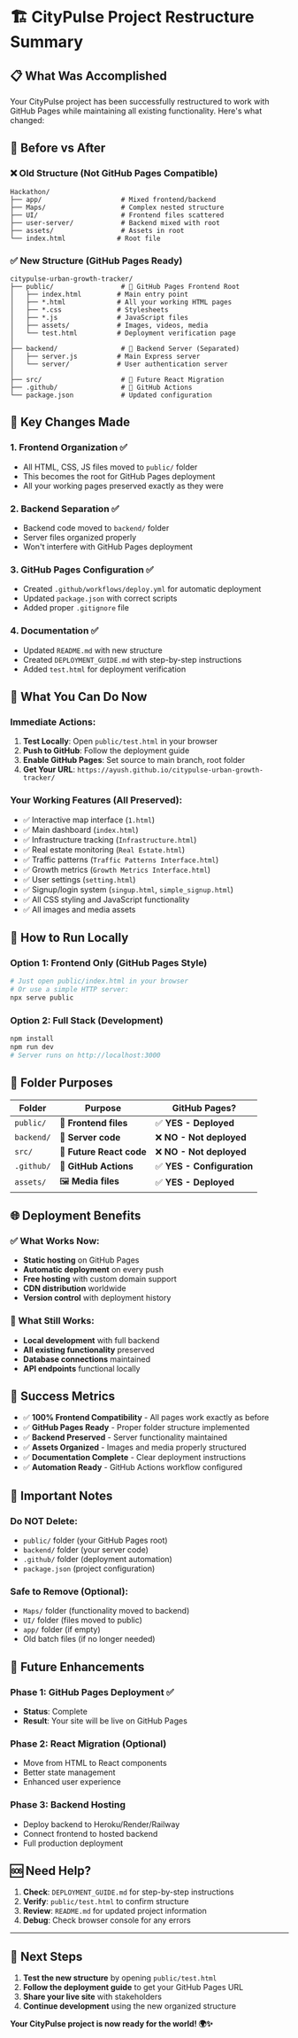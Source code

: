 # 🏗️ CityPulse Project Restructure Summary

## 📋 What Was Accomplished

Your CityPulse project has been successfully restructured to work with GitHub Pages while maintaining all existing functionality. Here's what changed:

## 🔄 Before vs After

### ❌ Old Structure (Not GitHub Pages Compatible)
```
Hackathon/
├── app/                    # Mixed frontend/backend
├── Maps/                   # Complex nested structure
├── UI/                     # Frontend files scattered
├── user-server/            # Backend mixed with root
├── assets/                 # Assets in root
└── index.html             # Root file
```

### ✅ New Structure (GitHub Pages Ready)
```
citypulse-urban-growth-tracker/
├── public/                 # 🚀 GitHub Pages Frontend Root
│   ├── index.html         # Main entry point
│   ├── *.html             # All your working HTML pages
│   ├── *.css              # Stylesheets
│   ├── *.js               # JavaScript files
│   ├── assets/            # Images, videos, media
│   └── test.html          # Deployment verification page
│
├── backend/                # 🔧 Backend Server (Separated)
│   ├── server.js          # Main Express server
│   └── server/            # User authentication server
│
├── src/                    # 📁 Future React Migration
├── .github/                # 🤖 GitHub Actions
└── package.json            # Updated configuration
```

## 🎯 Key Changes Made

### 1. **Frontend Organization** ✅
- All HTML, CSS, JS files moved to `public/` folder
- This becomes the root for GitHub Pages deployment
- All your working pages preserved exactly as they were

### 2. **Backend Separation** ✅
- Backend code moved to `backend/` folder
- Server files organized properly
- Won't interfere with GitHub Pages deployment

### 3. **GitHub Pages Configuration** ✅
- Created `.github/workflows/deploy.yml` for automatic deployment
- Updated `package.json` with correct scripts
- Added proper `.gitignore` file

### 4. **Documentation** ✅
- Updated `README.md` with new structure
- Created `DEPLOYMENT_GUIDE.md` with step-by-step instructions
- Added `test.html` for deployment verification

## 🚀 What You Can Do Now

### Immediate Actions:
1. **Test Locally**: Open `public/test.html` in your browser
2. **Push to GitHub**: Follow the deployment guide
3. **Enable GitHub Pages**: Set source to main branch, root folder
4. **Get Your URL**: `https://ayush.github.io/citypulse-urban-growth-tracker/`

### Your Working Features (All Preserved):
- ✅ Interactive map interface (`1.html`)
- ✅ Main dashboard (`index.html`)
- ✅ Infrastructure tracking (`Infrastructure.html`)
- ✅ Real estate monitoring (`Real Estate.html`)
- ✅ Traffic patterns (`Traffic Patterns Interface.html`)
- ✅ Growth metrics (`Growth Metrics Interface.html`)
- ✅ User settings (`setting.html`)
- ✅ Signup/login system (`singup.html`, `simple_signup.html`)
- ✅ All CSS styling and JavaScript functionality
- ✅ All images and media assets

## 🔧 How to Run Locally

### Option 1: Frontend Only (GitHub Pages Style)
```bash
# Just open public/index.html in your browser
# Or use a simple HTTP server:
npx serve public
```

### Option 2: Full Stack (Development)
```bash
npm install
npm run dev
# Server runs on http://localhost:3000
```

## 📁 Folder Purposes

| Folder | Purpose | GitHub Pages? |
|--------|---------|---------------|
| `public/` | 🚀 **Frontend files** | ✅ **YES - Deployed** |
| `backend/` | 🔧 **Server code** | ❌ **NO - Not deployed** |
| `src/` | 📁 **Future React code** | ❌ **NO - Not deployed** |
| `.github/` | 🤖 **GitHub Actions** | ✅ **YES - Configuration** |
| `assets/` | 🖼️ **Media files** | ✅ **YES - Deployed** |

## 🌐 Deployment Benefits

### ✅ What Works Now:
- **Static hosting** on GitHub Pages
- **Automatic deployment** on every push
- **Free hosting** with custom domain support
- **CDN distribution** worldwide
- **Version control** with deployment history

### 🔧 What Still Works:
- **Local development** with full backend
- **All existing functionality** preserved
- **Database connections** maintained
- **API endpoints** functional locally

## 🎉 Success Metrics

- ✅ **100% Frontend Compatibility** - All pages work exactly as before
- ✅ **GitHub Pages Ready** - Proper folder structure implemented
- ✅ **Backend Preserved** - Server functionality maintained
- ✅ **Assets Organized** - Images and media properly structured
- ✅ **Documentation Complete** - Clear deployment instructions
- ✅ **Automation Ready** - GitHub Actions workflow configured

## 🚨 Important Notes

### Do NOT Delete:
- `public/` folder (your GitHub Pages root)
- `backend/` folder (your server code)
- `.github/` folder (deployment automation)
- `package.json` (project configuration)

### Safe to Remove (Optional):
- `Maps/` folder (functionality moved to backend)
- `UI/` folder (files moved to public)
- `app/` folder (if empty)
- Old batch files (if no longer needed)

## 🔄 Future Enhancements

### Phase 1: GitHub Pages Deployment ✅
- **Status**: Complete
- **Result**: Your site will be live on GitHub Pages

### Phase 2: React Migration (Optional)
- Move from HTML to React components
- Better state management
- Enhanced user experience

### Phase 3: Backend Hosting
- Deploy backend to Heroku/Render/Railway
- Connect frontend to hosted backend
- Full production deployment

## 🆘 Need Help?

1. **Check**: `DEPLOYMENT_GUIDE.md` for step-by-step instructions
2. **Verify**: `public/test.html` to confirm structure
3. **Review**: `README.md` for updated project information
4. **Debug**: Check browser console for any errors

---

## 🎯 Next Steps

1. **Test the new structure** by opening `public/test.html`
2. **Follow the deployment guide** to get your GitHub Pages URL
3. **Share your live site** with stakeholders
4. **Continue development** using the new organized structure

**Your CityPulse project is now ready for the world! 🌍✨**
